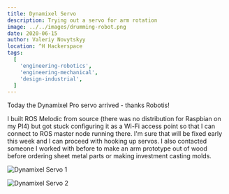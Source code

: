 ```yaml
---
title: Dynamixel Servo
description: Trying out a servo for arm rotation
image: ../../images/drumming-robot.png
date: 2020-06-15
author: Valeriy Novytskyy
location: ^H Hackerspace
tags:
  [
    'engineering-robotics',
    'engineering-mechanical',
    'design-industrial',
  ]
---
```


Today the Dynamixel Pro servo arrived - thanks Robotis!

I built ROS Melodic from source (there was no distribution for Raspbian on my PI4) but got stuck configuring it as a Wi-Fi access point so that I can connect to ROS master node running there. I'm sure that will be fixed early this week and I can proceed with hooking up servos. I also contacted someone I worked with before to make an arm prototype out of wood before ordering sheet metal parts or making investment casting molds.

![Dynamixel Servo 1](https://zeroweb-downloads.s3.us-west-2.amazonaws.com/dynamixel1.png)

![Dynamixel Servo 2](https://zeroweb-downloads.s3.us-west-2.amazonaws.com/dynamixel2.png)
